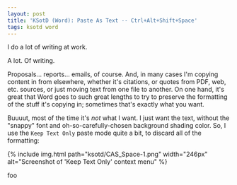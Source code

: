 ```yaml
---
layout: post
title: 'KSotD (Word): Paste As Text -- Ctrl+Alt+Shift+Space'
tags: ksotd word
---
```


I do a lot of writing at work. 

A lot.  Of writing.

Proposals... reports... emails, of course. And, in many cases I'm copying content in from elsewhere, whether it's citations, or quotes from PDF, web, etc. sources, or just moving text from one file to another.  On one hand, it's great that Word goes to such great lengths to try to preserve the formatting of the stuff it's copying in; sometimes that's exactly what you want.

Buuuut, most of the time it's *not* what I want. I just want the text, without the "snappy" font and oh-so-carefully-chosen background shading color. So, I use the `Keep Text Only` paste mode quite a bit, to discard all of the formatting:

{% include img.html path="ksotd/CAS_Space-1.png" width="246px" alt="Screenshot of 'Keep Text Only' context menu" %}

foo
